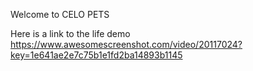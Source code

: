 Welcome to CELO PETS

Here is a link to the life demo
https://www.awesomescreenshot.com/video/20117024?key=1e641ae2e7c75b1e1fd2ba14893b1145